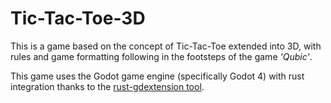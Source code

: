 # Tic-Tac-Toe-3D

This is a game based on the concept of Tic-Tac-Toe extended into 3D, with rules and game formatting following in the footsteps of the game *'Qubic'*.

This game uses the Godot game engine (specifically Godot 4) with rust integration thanks to the [rust-gdextension tool](https://github.com/godot-rust/gdextension). 